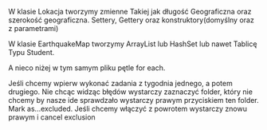W klasie Lokacja tworzymy zmienne Takiej jak długość Geograficzna
oraz szerokość geograficzna.
Settery, Gettery oraz konstruktory(domyślny oraz z parametrami)

W klasie EarthquakeMap tworzymy ArrayList
lub HashSet lub nawet Tablicę Typu Student.

A nieco niżej w tym samym pliku pętle
for each.




Jeśli chcemy wpierw wykonać zadania z tygodnia jednego, a potem drugiego.
Nie chcąc widząc błędów wystarczy zaznaczyć
folder, który nie chcemy by nasze ide sprawdzało
wystarczy prawym przyciskiem ten folder.
Mark as...excluded.
Jeśli chcemy włączyć z powrotem wystarczy znowu
prawym i cancel exclusion